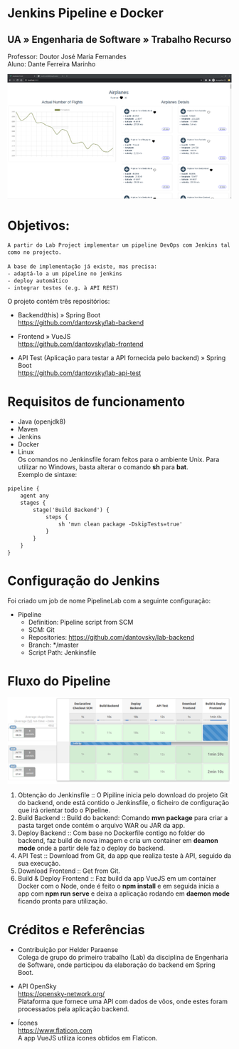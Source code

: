 # Jenkins Pipeline e Docker
 
## UA » Engenharia de Software » Trabalho Recurso  
Professor: Doutor José Maria Fernandes  
Aluno: Dante Ferreira Marinho

![Frontend VueJS](https://raw.githubusercontent.com/dantovsky/lab-backend/master/print-of-planes.png "Frontend VueJS")

# Objetivos:
```
A partir do Lab Project implementar um pipeline DevOps com Jenkins tal como no projecto.

A base de implementação já existe, mas precisa:
- adaptá-lo a um pipeline no jenkins
- deploy automático
- integrar testes (e.g. à API REST)
```

O projeto contém três repositórios:

- Backend(this) » Spring Boot   
https://github.com/dantovsky/lab-backend

- Frontend » VueJS  
https://github.com/dantovsky/lab-frontend

- API Test (Aplicação para testar a API fornecida pelo backend) » Spring Boot  
https://github.com/dantovsky/lab-api-test

# Requisitos de funcionamento

- Java (openjdk8)
- Maven
- Jenkins
- Docker
- Linux  
Os comandos no Jenkinsfile foram feitos para o ambiente Unix. Para utilizar no Windows, basta alterar o comando **sh** para **bat**.  
Exemplo de sintaxe:

```
pipeline {
    agent any
    stages {
        stage('Build Backend') {
            steps {
                sh 'mvn clean package -DskipTests=true'
            }
        }
    }
}
```

# Configuração do Jenkins

Foi criado um job de nome PipelineLab com a seguinte configuração:

- Pipeline  
    - Definition: Pipeline script from SCM  
    - SCM: Git  
    - Repositories: https://github.com/dantovsky/lab-backend  
    - Branch: */master  
    - Script Path: Jenkinsfile  

# Fluxo do Pipeline

![Pipeline DevOps com Jenkins](https://raw.githubusercontent.com/dantovsky/lab-backend/master/screenshot-pipeline-jenkins.png "Pipeline DevOps com Jenkins")

1. Obtenção do Jenkinsfile :: O Pipiline inicia pelo download do projeto Git do backend, onde está contido o Jenkinsfile, o ficheiro de configuração que irá orientar todo o Pipeline.  
2. Build Backend :: Build do backend: Comando **mvn package** para criar a pasta target onde contém o arquivo WAR ou JAR da app.  
3. Deploy Backend :: Com base no Dockerfile contigo no folder do backend, faz build de nova imagem e cria um container em **deamon mode** onde a partir dele faz o deploy do backend.  
4. API Test :: Download from Git, da app que realiza teste à API, seguido da sua execução.  
5. Download Frontend :: Get from Git.  
6. Build & Deploy Frontend :: Faz build da app VueJS em um container Docker com o Node, onde é feito o **npm install** e em seguida inicia a app com **npm run serve** e deixa a aplicação rodando em **daemon mode** ficando pronta para utilização.

# Créditos e Referências


- Contribuição por Helder Paraense  
Colega de grupo do primeiro trabalho (Lab) da disciplina de Engenharia de Software, onde participou da elaboração do backend em Spring Boot.

- API OpenSky  
https://opensky-network.org/  
Plataforma que fornece uma API com dados de vôos, onde estes foram processados pela aplicação backend.

- Ícones  
https://www.flaticon.com  
A app VueJS utiliza ícones obtidos em Flaticon.

